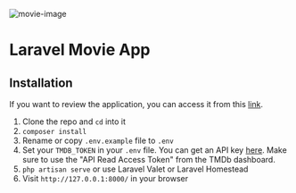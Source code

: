 ![movie-image](https://user-images.githubusercontent.com/30186772/104581679-f6fbfc80-566f-11eb-8e5f-b79cf5d9b5f3.png)

# Laravel Movie App

## Installation
If you want to review the application, you can access it from this [link](https://secure-garden-68019.herokuapp.com).

1. Clone the repo and `cd` into it
1. `composer install`
1. Rename or copy `.env.example` file to `.env`
1. Set your `TMDB_TOKEN` in your `.env` file. You can get an API key [here](https://www.themoviedb.org/documentation/api). Make sure to use the "API Read Access Token" from the TMDb dashboard.
1. `php artisan serve` or use Laravel Valet or Laravel Homestead
1. Visit `http://127.0.0.1:8000/` in your browser
